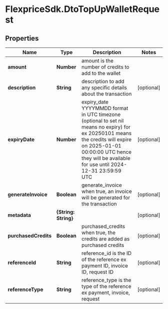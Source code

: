 # FlexpriceSdk.DtoTopUpWalletRequest

## Properties

Name | Type | Description | Notes
------------ | ------------- | ------------- | -------------
**amount** | **Number** | amount is the number of credits to add to the wallet | 
**description** | **String** | description to add any specific details about the transaction | [optional] 
**expiryDate** | **Number** | expiry_date YYYYMMDD format in UTC timezone (optional to set nil means no expiry) for ex 20250101 means the credits will expire on 2025-01-01 00:00:00 UTC hence they will be available for use until 2024-12-31 23:59:59 UTC | [optional] 
**generateInvoice** | **Boolean** | generate_invoice when true, an invoice will be generated for the transaction | [optional] 
**metadata** | **{String: String}** |  | [optional] 
**purchasedCredits** | **Boolean** | purchased_credits when true, the credits are added as purchased credits | [optional] 
**referenceId** | **String** | reference_id is the ID of the reference ex payment ID, invoice ID, request ID | [optional] 
**referenceType** | **String** | reference_type is the type of the reference ex payment, invoice, request | [optional] 



